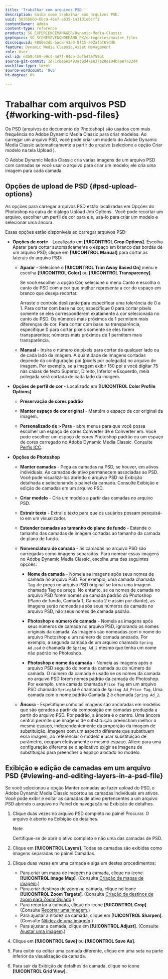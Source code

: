 ```yaml
---
title: 'Trabalhar com arquivos PSD '
description: Saiba como trabalhar com arquivos PSD.
uuid: 5836b660-6bca-46e7-ab39-1a31d1e0cff2
contentOwner: admin
content-type: reference
products: SG_EXPERIENCEMANAGER/Dynamic-Media-Classic
geptopics: SG_SCENESEVENONDEMAND_PK/categories/master_files
discoiquuid: 4086e3db-5aca-41a0-8f15-302afbf67ddb
feature: Dynamic Media Classic,Asset Management
role: User
exl-id: e3b8c4b9-e9c4-4d7f-84de-2efb456755a1
source-git-commit: 1d71cbe6e2493ac8d47e837a20e194b6ae7a22d4
workflow-type: tm+mt
source-wordcount: '965'
ht-degree: 0%

---
```


# Trabalhar com arquivos PSD {#working-with-psd-files}

<!--   USED TO BE AN OPTION UNDER COLOR PROFILE OPTIONS * **Convert To sRGB (default)** - Converts to sRGB (Standard Red Green Blue). sRGB is the recommended color space for displaying images on web pages. -->

Os PSD (arquivos de documento do Photoshop) são usados com mais frequência no Adobe Dynamic Media Classic para criar modelos. Ao carregar um arquivo PSD, você pode criar um modelo do Adobe Dynamic Media Classic automaticamente a partir do arquivo (selecione a opção Criar modelo na tela Upload ).

O Adobe Dynamic Media Classic cria várias imagens de um arquivo PSD com camadas se você usar o arquivo para criar um modelo; ele cria uma imagem para cada camada.

## Opções de upload de PSD {#psd-upload-options}

As opções para carregar arquivos PSD estão localizadas em Opções do Photoshop na caixa de diálogo Upload Job Options . Você pode recortar um arquivo, escolher um perfil de cor para ele, usá-lo para criar um modelo e selecionar uma âncora.

Essas opções estão disponíveis ao carregar arquivos PSD:

* **Opções de corte**  - Localizado em  **[!UICONTROL Crop Options]**. Escolha Aparar para cortar automaticamente o espaço em branco das bordas de um arquivo PSD; clique em **[!UICONTROL Manual]** para cortar as laterais do arquivo PSD:

   * **Aparar**  - Selecione o  **[!UICONTROL Trim Away Based On]** menu e escolha  **[!UICONTROL Color]** ou  **[!UICONTROL Transparency]**.

      Se você escolher a opção Cor, selecione o menu Canto e escolha o canto do PSD com a cor que melhor representa a cor do espaço em branco que deseja recortar.

      Arraste o controle deslizante para especificar uma tolerância de 0 a 1. Para cortar com base na cor, especifique 0 para cortar pixels somente se eles corresponderem exatamente à cor selecionada no canto do PSD. Os números mais próximos de 1 permitem mais diferenças de cor. Para cortar com base na transparência, especifique 0 para cortar pixels somente se eles forem transparentes; números mais próximos de 1 permitem mais transparência.

   * **Manual**  - Insira o número de pixels para cortar de qualquer lado ou de cada lado da imagem. A quantidade de imagens cortadas depende da configuração ppi (pixels por polegada) no arquivo de imagem. Por exemplo, se a imagem exibir 150 ppi e você digitar 75 nas caixas de texto Superior, Direito, Inferior e Esquerdo, meia polegada será cortada de cada lado da imagem.

* **Opções de perfil de cor**  - Localizado em  **[!UICONTROL Color Profile Options]**.

   * **Preservação de cores padrão**

   * **Manter espaço de cor original**  - Mantém o espaço de cor original da imagem.

   * **Personalizado de > Para**  - abre menus para que você possa escolher um espaço de cores Converter de e Converter em. Você pode escolher um espaço de cores Photoshop padrão ou um espaço de cores carregado no Adobe Dynamic Media Classic. Consulte [Perfis ICC](/help/icc-profiles.md).

* **Opções do Photoshop**

   * **Manter camadas**  - Pega as camadas na PSD, se houver, em ativos individuais. As camadas de ativo permanecem associadas ao PSD. Você pode visualizá-los abrindo o arquivo PSD na Exibição detalhada e selecionando o painel da camada. Consulte Exibição e edição de camadas em um arquivo PSD.

   * **Criar modelo**  - Cria um modelo a partir das camadas no arquivo PSD.

   * **Extrair texto**  - Extrai o texto para que os usuários possam pesquisá-lo em um visualizador.

   * **Estender camadas ao tamanho do plano de fundo**  - Estende o tamanho das camadas de imagem cortadas ao tamanho da camada de plano de fundo.

   * **Nomenclatura de camada**  - as camadas no arquivo PSD são carregadas como imagens separadas. Para nomear essas imagens no Adobe Dynamic Media Classic, escolha uma das seguintes opções:

      * **Nome da camada**  - Nomeia as imagens após seus nomes de camada no arquivo PSD. Por exemplo, uma camada chamada Tag de preço no arquivo PSD original se torna uma imagem chamada Tag de preço. No entanto, se os nomes de camada no arquivo PSD forem nomes de camada padrão do Photoshop (Plano de fundo, Camada 1, Camada 2 e assim por diante), as imagens serão nomeadas após seus números de camada no arquivo PSD, não seus nomes de camada padrão.

      * **Photoshop e número de camada**  - Nomeia as imagens após seus números de camada no arquivo PSD, ignorando os nomes originais da camada. As imagens são nomeadas com o nome do arquivo Photoshop e um número de camada anexado. Por exemplo, a segunda camada de um arquivo chamado `Spring Ad.psd` é chamada de `Spring Ad_2` mesmo que tenha um nome não padrão no Photoshop.

      * **Photoshop e nome da camada**  - Nomeia as imagens após o arquivo PSD seguido do nome da camada ou do número da camada. O número da camada é usado se os nomes da camada no arquivo PSD forem nomes padrão da camada do Photoshop. Por exemplo, uma camada chamada `Price Tag` em um arquivo PSD chamado `SpringAd` é chamada de `Spring Ad_Price Tag`. Uma camada com o nome padrão Camada 2 é chamada `Spring Ad_2`.
   * **Âncora**  - Especifique como as imagens são ancoradas em modelos que são gerados a partir da composição em camadas produzida a partir do arquivo PSD. Por padrão, a âncora é o centro. Uma âncora central permite que imagens de substituição preencham melhor o mesmo espaço, independentemente da proporção da imagem de substituição. Imagens com um aspecto diferente que substituem essa imagem, ao referenciar o modelo e usar substituição de parâmetro, ocupam efetivamente o mesmo espaço. Altere para uma configuração diferente se o aplicativo exigir as imagens de substituição para preencher o espaço alocado no modelo.


## Exibição e edição de camadas em um arquivo PSD {#viewing-and-editing-layers-in-a-psd-file}

Se você selecionou a opção Manter camadas ao fazer upload do PSD, o Adobe Dynamic Media Classic recortou as camadas individuais em ativos. Você pode exibir e editar as camadas de ativo pertencentes a um arquivo PSD abrindo o arquivo no Painel de navegação na Exibição de detalhes.

1. Clique duas vezes no arquivo PSD completo no painel Procurar. O arquivo é aberto na Exibição de detalhes.

   >[!NOTE]
   >
   >Certifique-se de abrir o ativo completo e não uma das camadas de PSD.

1. Clique em **[!UICONTROL Layers]**. Todas as camadas são exibidas como imagens separadas no painel Camadas.
1. Clique duas vezes em uma camada e siga um destes procedimentos:

   * Para criar um mapa de imagem na camada, clique no ícone **[!UICONTROL Image Map]**. (Consulte [Criação de mapas de imagem](creating-image-maps.md#creating_image_maps).)
   * Para criar destinos de zoom na camada, clique no ícone **[!UICONTROL Zoom Targets]**. (Consulte [Criação de destinos de zoom para Zoom Guiado](creating-zoom-targets-guided-zoom.md#creating_zoom_targets_for_guided_zoom).)
   * Para recortar a camada, clique no ícone **[!UICONTROL Crop]**. (Consulte [Recortar uma imagem](cropping-image.md#cropping_an_image).)
   * Para ajustar a nitidez da camada, clique em **[!UICONTROL Sharpen]**. (Consulte [Nitidez de uma imagem](sharpening-image.md#sharpening_an_image).)
   * Para ajustar a camada, clique em **[!UICONTROL Adjust]**. (Consulte [Ajustar uma imagem](adjusting-image.md#adjusting_an_image).)

1. Clique em **[!UICONTROL Save]** ou **[!UICONTROL Save As]**.
1. Para exibir ou editar uma camada diferente, clique em uma seta na parte inferior da visualização da camada.
1. Para sair da Exibição de detalhes da camada, clique no ícone **[!UICONTROL Grid View]**.
